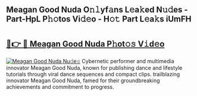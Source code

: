 ## Meagan Good Nuda O𝚗𝚕yf𝚊ns L𝚎a𝚔ed N𝚞𝚍es - Part-HpL P𝚑𝚘tos Vi𝚍𝚎o - H𝚘𝚝 Part L𝚎a𝚔s iUmFH

# <h2><a href="http://kf3dlwf.oniu.top/?m=Meagan+Good+Nuda">🔗👉 🔴 Meagan Good Nuda P𝚑ot𝚘𝚜 V𝚒d𝚎o</a></h2>

[![Meagan Good Nuda Nu𝚍e𝚜](https://i.imgur.com/0qMVB7G.gif)](http://kf3dlwf.oniu.top/?m=Meagan+Good+Nuda)
Cybernetic performer and multimedia innovator Meagan Good Nuda, known for publishing dance and lifestyle tutorials through viral dance sequences and compact clips. trailblazing innovator Meagan Good Nuda, famed for their groundbreaking achievements and commitment to progress.  
